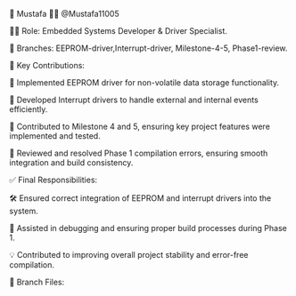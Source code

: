👤 Mustafa 🧑‍💻 @Mustafa11005

🧑‍🔧 Role: Embedded Systems Developer & Driver Specialist.

🌿 Branches: EEPROM-driver,Interrupt-driver, Milestone-4-5, Phase1-review.

📌 Key Contributions:

💾 Implemented EEPROM driver for non-volatile data storage functionality.

🔄 Developed Interrupt drivers to handle external and internal events efficiently.

📝 Contributed to Milestone 4 and 5, ensuring key project features were implemented and tested.

🔧 Reviewed and resolved Phase 1 compilation errors, ensuring smooth integration and build consistency.

✅ Final Responsibilities:

🛠️ Ensured correct integration of EEPROM and interrupt drivers into the system.

📂 Assisted in debugging and ensuring proper build processes during Phase 1.

💡 Contributed to improving overall project stability and error-free compilation.

📁 Branch Files:
